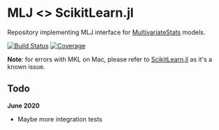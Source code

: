 # MLJ <> ScikitLearn.jl
Repository implementing MLJ interface for 
[MultivariateStats](https://github.com/JuliaStats/MultivariateStats.jl) models.


[![Build Status](https://travis-ci.com/alan-turing-institute/MLJScikitLearnInterface.jl.svg?branch=master)](https://travis-ci.com/github/alan-turing-institute/MLJScikitLearnInterface.jl)
[![Coverage](http://codecov.io/github/alan-turing-institute/MLJScikitLearnInterface.jl/coverage.svg?branch=master)](https://codecov.io/gh/alan-turing-institute/MLJScikitLearnInterface.jl)

**Note**: for errors with MKL on Mac, please refer to [ScikitLearn.jl](https://github.com/cstjean/ScikitLearn.jl) as it's a known issue.


## Todo

**June 2020**

* Maybe more integration tests

